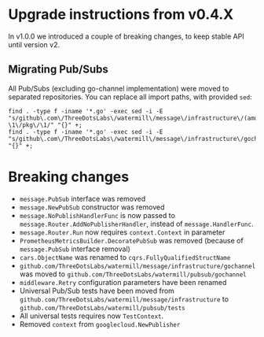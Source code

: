 # Upgrade instructions from v0.4.X

In v1.0.0 we introduced a couple of breaking changes, to keep stable API until version v2.

## Migrating Pub/Subs

All Pub/Subs (excluding go-channel implementation) were moved to separated repositories.
You can replace all import paths, with provided `sed`:

	find . -type f -iname '*.go' -exec sed -i -E "s/github\.com\/ThreeDotsLabs\/watermill\/message\/infrastructure\/(amqp|googlecloud|http|io|kafka|nats|sql)/github.com\/ThreeDotsLabs\/watermill-\1\/pkg\/\1/" "{}" +;
	find . -type f -iname '*.go' -exec sed -i -E "s/github\.com\/ThreeDotsLabs\/watermill\/message\/infrastructure\/gochannel/github\.com\/ThreeDotsLabs\/watermill\/pubsub\/gochannel/" "{}" +;

# Breaking changes
- `message.PubSub` interface was removed
- `message.NewPubSub` constructor was removed
- `message.NoPublishHandlerFunc` is now passed to `message.Router.AddNoPublisherHandler`, instead of `message.HandlerFunc`.
- `message.Router.Run` now requires `context.Context` in parameter
- `PrometheusMetricsBuilder.DecoratePubSub` was removed (because of `message.PubSub` interface removal)
- `cars.ObjectName` was renamed to `cqrs.FullyQualifiedStructName`
- `github.com/ThreeDotsLabs/watermill/message/infrastructure/gochannel` was moved to `github.com/ThreeDotsLabs/watermill/pubsub/gochannel`
- `middleware.Retry` configuration parameters have been renamed
- Universal Pub/Sub tests have been moved from `github.com/ThreeDotsLabs/watermill/message/infrastructure` to `github.com/ThreeDotsLabs/watermill/pubsub/tests`
- All universal tests requires now `TestContext`.
- Removed `context` from `googlecloud.NewPublisher`
